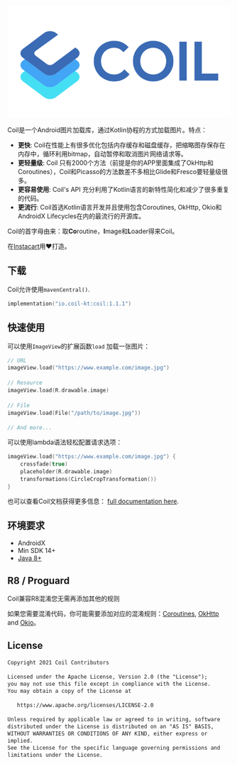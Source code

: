 ﻿![Coil](logo.svg)

Coil是一个Android图片加载库，通过Kotlin协程的方式加载图片。特点：

- **更快**: Coil在性能上有很多优化包括内存缓存和磁盘缓存，把缩略图存保存在内存中，循环利用bitmap，自动暂停和取消图片网络请求等。
- **更轻量级**: Coil 只有2000个方法（前提是你的APP里面集成了OkHttp和Coroutines），Coil和Picasso的方法数差不多相比Glide和Fresco要轻量级很多。
- **更容易使用**: Coil's API 充分利用了Kotlin语言的新特性简化和减少了很多重复的代码。
- **更流行**: Coil首选Kotlin语言开发并且使用包含Coroutines, OkHttp, Okio和AndroidX Lifecycles在内的最流行的开源库。

Coil的首字母由来：取**Co**routine，**I**mage和**L**oader得来Coil。

在[Instacart](https://www.instacart.com)用❤️打造。

## 下载

Coil允许使用`mavenCentral()`.

```kotlin
implementation("io.coil-kt:coil:1.1.1")
```

## 快速使用

可以使用`ImageView`的扩展函数`load` 加载一张图片：
```kotlin
// URL
imageView.load("https://www.example.com/image.jpg")

// Resource
imageView.load(R.drawable.image)

// File
imageView.load(File("/path/to/image.jpg"))

// And more...
```


可以使用lambda语法轻松配置请求选项：

```kotlin
imageView.load("https://www.example.com/image.jpg") {
    crossfade(true)
    placeholder(R.drawable.image)
    transformations(CircleCropTransformation())
}
```

也可以查看Coil文档获得更多信息： [full documentation here](https://coil-kt.github.io/coil/getting_started/).

## 环境要求

- AndroidX
- Min SDK 14+
- [Java 8+](https://coil-kt.github.io/coil/getting_started/#java-8)

## R8 / Proguard

Coil兼容R8混淆您无需再添加其他的规则 

如果您需要混淆代码，你可能需要添加对应的混淆规则：[Coroutines](https://github.com/Kotlin/kotlinx.coroutines/blob/master/kotlinx-coroutines-core/jvm/resources/META-INF/proguard/coroutines.pro), [OkHttp](https://github.com/square/okhttp/blob/master/okhttp/src/main/resources/META-INF/proguard/okhttp3.pro) and [Okio](https://github.com/square/okio/blob/master/okio/src/jvmMain/resources/META-INF/proguard/okio.pro)。

## License

    Copyright 2021 Coil Contributors

    Licensed under the Apache License, Version 2.0 (the "License");
    you may not use this file except in compliance with the License.
    You may obtain a copy of the License at

       https://www.apache.org/licenses/LICENSE-2.0

    Unless required by applicable law or agreed to in writing, software
    distributed under the License is distributed on an "AS IS" BASIS,
    WITHOUT WARRANTIES OR CONDITIONS OF ANY KIND, either express or implied.
    See the License for the specific language governing permissions and
    limitations under the License.

